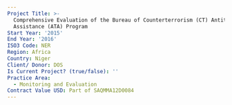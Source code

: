 ```yaml
---
Project Title: >-
  Comprehensive Evaluation of the Bureau of Counterterrorism (CT) Antiterrorism
  Assistance (ATA) Program
Start Year: '2015'
End Year: '2016'
ISO3 Code: NER
Region: Africa
Country: Niger
Client/ Donor: DOS
Is Current Project? (true/false): ''
Practice Area:
  - Monitoring and Evaluation
Contract Value USD: Part of SAQMMA12D0084
---
```

